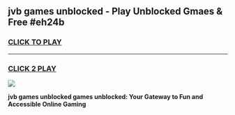 
## jvb games unblocked - Play Unblocked Gmaes & Free #eh24b
<h3>
<a href="https://premium.freeplayer.one?title=jvb_games_unblocked&ref=03M">CLICK TO PLAY</a></h3>
<hr>

<h3>
<a href="https://premium.freeplayer.one?title=jvb_games_unblocked&ref=03M">CLICK 2 PLAY</a>
  
</h3>

<a href="https://premium.freeplayer.one?title=jvb_games_unblocked&ref=03M"><img src="https://clearcache.store/games.png"></a>


**jvb games unblocked games unblocked: Your Gateway to Fun and Accessible Online Gaming**
